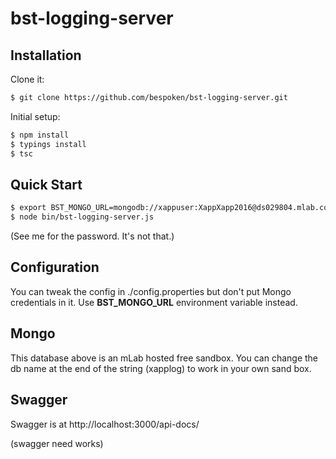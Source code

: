 # bst-logging-server

## Installation


Clone it:

```bash
$ git clone https://github.com/bespoken/bst-logging-server.git
```

Initial setup:

```bash
$ npm install
$ typings install
$ tsc 
```

## Quick Start

```bash
$ export BST_MONGO_URL=mongodb://xappuser:XappXapp2016@ds029804.mlab.com:29804/xapplog
$ node bin/bst-logging-server.js
```

(See me for the password. It's not that.)

## Configuration

You can tweak the config in ./config.properties but don't put Mongo credentials in it. Use **BST_MONGO_URL** environment variable instead.

## Mongo

This database above is an mLab hosted free sandbox. You can change the db name at the end of the string (xapplog) to work in your own sand box.

## Swagger 

Swagger is at http://localhost:3000/api-docs/

(swagger need works)


